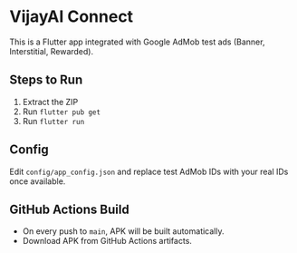 # VijayAI Connect

This is a Flutter app integrated with Google AdMob test ads (Banner, Interstitial, Rewarded).

## Steps to Run

1. Extract the ZIP
2. Run `flutter pub get`
3. Run `flutter run`

## Config

Edit `config/app_config.json` and replace test AdMob IDs with your real IDs once available.

## GitHub Actions Build

- On every push to `main`, APK will be built automatically.
- Download APK from GitHub Actions artifacts.
